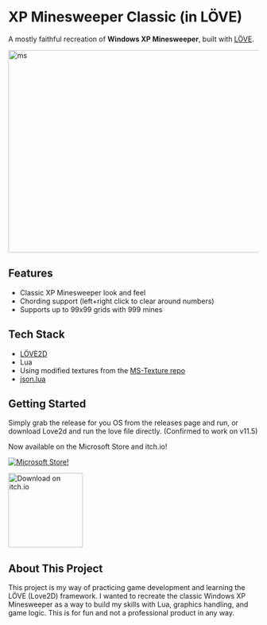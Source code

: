 
# XP Minesweeper Classic (in LÖVE)

A mostly faithful recreation of **Windows XP Minesweeper**, built with [LÖVE](https://love2d.org/).

<img width="514" height="408" alt="ms" src="https://github.com/user-attachments/assets/8f79a3bf-a248-45fe-a105-e223c0fafd16" />

## Features

- Classic XP Minesweeper look and feel
- Chording support (left+right click to clear around numbers)
- Supports up to 99x99 grids with 999 mines

## Tech Stack

- [LÖVE2D](https://love2d.org/)
- Lua
- Using modified textures from the [MS-Texture repo](https://github.com/Minesweeper-World/MS-Texture)
- [json.lua](https://github.com/rxi/json.lua)

## Getting Started

Simply grab the release for you OS from the releases page and run, or download Love2d and run the love file directly. (Confirmed to work on v11.5)

Now available on the Microsoft Store and itch.io!

[![Microsoft Store!](https://get.microsoft.com/images/en-us%20dark.svg)](https://apps.microsoft.com/detail/9N926V9NSPZF)

<a href="https://kurtsley.itch.io/xp-minesweeper-classic">
  <img src="https://static.itch.io/images/badge.svg" alt="Download on itch.io" width="150"/>
</a>

## About This Project

This project is my way of practicing game development and learning the LÖVE (Love2D) framework. I wanted to recreate the classic Windows XP Minesweeper as a way to build my skills with Lua, graphics handling, and game logic. This is for fun and not a professional product in any way.
